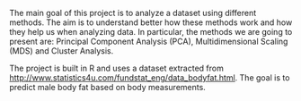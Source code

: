 The main goal of this project is to analyze a dataset using different methods. The aim is to understand better how these methods work and how they help us when analyzing data. In particular, the methods we are going to present are: Principal Component Analysis (PCA), Multidimensional Scaling (MDS) and Cluster Analysis.

The project is built in R and uses a dataset extracted from http://www.statistics4u.com/fundstat_eng/data_bodyfat.html. The goal is to predict male body fat based on body measurements.
